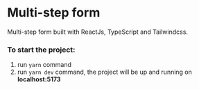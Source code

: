 # Multi-step form

Multi-step form built with ReactJs, TypeScript and Tailwindcss.

### **To start the project:**

1.  run `yarn` command
2.  run `yarn dev` command, the project will be up and running on **localhost:5173**
